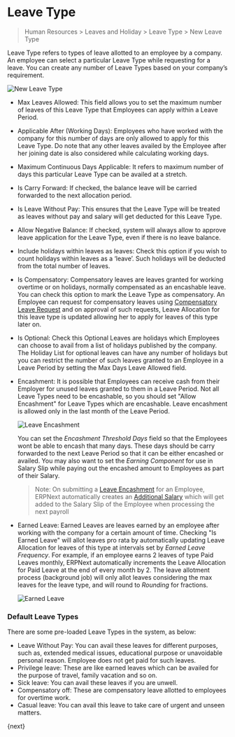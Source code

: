 # Leave Type

> Human Resources > Leaves and Holiday > Leave Type > New Leave Type

Leave Type refers to types of leave allotted to an employee by a company. An employee can select a particular Leave Type while requesting for a leave. You can create any number of Leave Types based on your company’s
requirement.

<img class="screenshot" alt="New Leave Type"
	src="{{docs_base_url}}/assets/img/human-resources/new-leave-type.png">

* Max Leaves Allowed: This field allows you to set the maximum number of leaves of this Leave Type that Employees can apply within a Leave Period.

* Applicable After (Working Days): Employees who have worked with the company for this number of days are only allowed to apply for this Leave Type. Do note that any other leaves availed by the Employee after her joining date is also considered while calculating working days.

* Maximum Continuous Days Applicable: It refers to maximum number of days this particular Leave Type can be availed at a stretch.

* Is Carry Forward: If checked, the balance leave will be carried forwarded to the next allocation period.

* Is Leave Without Pay: This ensures that the Leave Type will be treated as leaves without pay and salary will get deducted for this Leave Type.

* Allow Negative Balance: If checked, system will always allow to approve leave application for the Leave Type, even if there is no leave balance.

* Include holidays within leaves as leaves: Check this option if you wish to count holidays within leaves as a ‘leave’. Such holidays will be deducted from the total number of leaves.

* Is Compensatory: Compensatory leaves are leaves granted for working overtime or on holidays, normally compensated as an encashable leave. You can check this option to mark the Leave Type as compensatory. An Employee can request for compensatory leaves using [Compensatory Leave Request](/docs/user/manual/en/human-resources/leaves_and_holiday/compensatory-leave-request.html) and on approval of such requests, Leave Allocation for this leave type is updated allowing her to apply for leaves of this type later on.

* Is Optional: Check this Optional Leaves are holidays which Employees can choose to avail from a list of holidays published by the company. The Holiday List for optional leaves can have any number of holidays but you can restrict the number of such leaves granted to an Employee in a Leave Period by setting the Max Days Leave Allowed field.

* Encashment: It is possible that Employees can receive cash from their Employer for unused leaves granted to them in a Leave Period. Not all Leave Types need to be encashable, so you should set "Allow Encashment" for Leave Types which are encashable. Leave encashment is allowed only in the last month of the Leave Period.

	<img class="screenshot" alt="Leave Encashment"
		src="{{docs_base_url}}/assets/img/human-resources/leave-type-encashment.png">

	You can set the _Encashment Threshold Days_ field so that the Employees wont be able to encash that many days. These days should be carry forwarded to the next Leave Period so that it can be either encashed or availed. You may also want to set the _Earning Component_ for use in Salary Slip while paying out the encashed amount to Employees as part of their Salary.

	>Note: On submitting a [Leave Encashment](/docs/user/manual/en/human-resources/leaves_and_holiday/leave-encashment.html) for an Employee, ERPNext automatically creates an [Additional Salary](/docs/user/manual/en/human-resources/payroll/additional-salary.html) which will get added to the Salary Slip of the Employee when processing the next payroll

* Earned Leave: Earned Leaves are leaves earned by an employee after working with the company for a certain amount of time. Checking "Is Earned Leave" will allot leaves pro rata by automatically updating Leave Allocation for leaves of this type at intervals set by _Earned Leave Frequency_. For example, if an employee earns 2 leaves of type Paid Leaves monthly, ERPNext automatically increments the Leave Allocation for Paid Leave at the end of every month by 2. The leave allotment process (background job) will only allot leaves considering the max leaves for the leave type, and will round to _Rounding_ for fractions.

	<img class="screenshot" alt="Earned Leave"
		src="{{docs_base_url}}/assets/img/human-resources/earned-leave.png">

### Default Leave Types
There are some pre-loaded Leave Types in the system, as below:

- Leave Without Pay: You can avail these leaves for different purposes, such as, extended medical issues, educational purpose or unavoidable personal reason. Employee does not get paid for such leaves.
- Privilege leave: These are like earned leaves which can be availed for the purpose of travel, family vacation and so on.
- Sick leave: You can avail these leaves if you are unwell.
- Compensatory off: These are compensatory leave allotted to employees for overtime work.
- Casual leave: You can avail this leave to take care of urgent and unseen matters.

{next}
